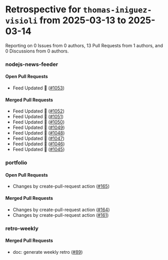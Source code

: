 # Retrospective for `thomas-iniguez-visioli` from 2025-03-13 to 2025-03-14

Reporting on 0 Issues from 0 authors, 13 Pull Requests from 1 authors, and 0 Discussions from 0 authors.


### nodejs-news-feeder

#### Open Pull Requests

- Feed Updated 🍿 ([#1053](https://github.com/thomas-iniguez-visioli/nodejs-news-feeder/pull/1053))

#### Merged Pull Requests

- Feed Updated 🍿 ([#1052](https://github.com/thomas-iniguez-visioli/nodejs-news-feeder/pull/1052))
- Feed Updated 🍿 ([#1051](https://github.com/thomas-iniguez-visioli/nodejs-news-feeder/pull/1051))
- Feed Updated 🍿 ([#1050](https://github.com/thomas-iniguez-visioli/nodejs-news-feeder/pull/1050))
- Feed Updated 🍿 ([#1049](https://github.com/thomas-iniguez-visioli/nodejs-news-feeder/pull/1049))
- Feed Updated 🍿 ([#1048](https://github.com/thomas-iniguez-visioli/nodejs-news-feeder/pull/1048))
- Feed Updated 🍿 ([#1047](https://github.com/thomas-iniguez-visioli/nodejs-news-feeder/pull/1047))
- Feed Updated 🍿 ([#1046](https://github.com/thomas-iniguez-visioli/nodejs-news-feeder/pull/1046))
- Feed Updated 🍿 ([#1045](https://github.com/thomas-iniguez-visioli/nodejs-news-feeder/pull/1045))

### portfolio

#### Open Pull Requests

- Changes by create-pull-request action ([#165](https://github.com/thomas-iniguez-visioli/portfolio/pull/165))

#### Merged Pull Requests

- Changes by create-pull-request action ([#164](https://github.com/thomas-iniguez-visioli/portfolio/pull/164))
- Changes by create-pull-request action ([#161](https://github.com/thomas-iniguez-visioli/portfolio/pull/161))

### retro-weekly

#### Merged Pull Requests

- doc: generate weekly retro ([#89](https://github.com/thomas-iniguez-visioli/retro-weekly/pull/89))